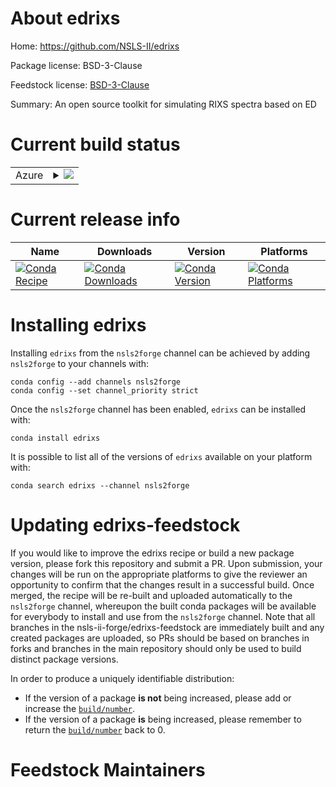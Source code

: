 About edrixs
============

Home: https://github.com/NSLS-II/edrixs

Package license: BSD-3-Clause

Feedstock license: [BSD-3-Clause](https://github.com/nsls-ii-forge/edrixs-feedstock/blob/master/LICENSE.txt)

Summary: An open source toolkit for simulating RIXS spectra based on ED

Current build status
====================


<table>
    
  <tr>
    <td>Azure</td>
    <td>
      <details>
        <summary>
          <a href="https://dev.azure.com/nsls2forge/nsls2forge/_build/latest?definitionId=172&branchName=master">
            <img src="https://dev.azure.com/nsls2forge/nsls2forge/_apis/build/status/edrixs-feedstock?branchName=master">
          </a>
        </summary>
        <table>
          <thead><tr><th>Variant</th><th>Status</th></tr></thead>
          <tbody><tr>
              <td>linux_64_python3.7</td>
              <td>
                <a href="https://dev.azure.com/nsls2forge/nsls2forge/_build/latest?definitionId=172&branchName=master">
                  <img src="https://dev.azure.com/nsls2forge/nsls2forge/_apis/build/status/edrixs-feedstock?branchName=master&jobName=linux&configuration=linux_64_python3.7" alt="variant">
                </a>
              </td>
            </tr><tr>
              <td>linux_64_python3.8</td>
              <td>
                <a href="https://dev.azure.com/nsls2forge/nsls2forge/_build/latest?definitionId=172&branchName=master">
                  <img src="https://dev.azure.com/nsls2forge/nsls2forge/_apis/build/status/edrixs-feedstock?branchName=master&jobName=linux&configuration=linux_64_python3.8" alt="variant">
                </a>
              </td>
            </tr><tr>
              <td>linux_64_python3.9</td>
              <td>
                <a href="https://dev.azure.com/nsls2forge/nsls2forge/_build/latest?definitionId=172&branchName=master">
                  <img src="https://dev.azure.com/nsls2forge/nsls2forge/_apis/build/status/edrixs-feedstock?branchName=master&jobName=linux&configuration=linux_64_python3.9" alt="variant">
                </a>
              </td>
            </tr>
          </tbody>
        </table>
      </details>
    </td>
  </tr>
</table>

Current release info
====================

| Name | Downloads | Version | Platforms |
| --- | --- | --- | --- |
| [![Conda Recipe](https://img.shields.io/badge/recipe-edrixs-green.svg)](https://anaconda.org/nsls2forge/edrixs) | [![Conda Downloads](https://img.shields.io/conda/dn/nsls2forge/edrixs.svg)](https://anaconda.org/nsls2forge/edrixs) | [![Conda Version](https://img.shields.io/conda/vn/nsls2forge/edrixs.svg)](https://anaconda.org/nsls2forge/edrixs) | [![Conda Platforms](https://img.shields.io/conda/pn/nsls2forge/edrixs.svg)](https://anaconda.org/nsls2forge/edrixs) |

Installing edrixs
=================

Installing `edrixs` from the `nsls2forge` channel can be achieved by adding `nsls2forge` to your channels with:

```
conda config --add channels nsls2forge
conda config --set channel_priority strict
```

Once the `nsls2forge` channel has been enabled, `edrixs` can be installed with:

```
conda install edrixs
```

It is possible to list all of the versions of `edrixs` available on your platform with:

```
conda search edrixs --channel nsls2forge
```




Updating edrixs-feedstock
=========================

If you would like to improve the edrixs recipe or build a new
package version, please fork this repository and submit a PR. Upon submission,
your changes will be run on the appropriate platforms to give the reviewer an
opportunity to confirm that the changes result in a successful build. Once
merged, the recipe will be re-built and uploaded automatically to the
`nsls2forge` channel, whereupon the built conda packages will be available for
everybody to install and use from the `nsls2forge` channel.
Note that all branches in the nsls-ii-forge/edrixs-feedstock are
immediately built and any created packages are uploaded, so PRs should be based
on branches in forks and branches in the main repository should only be used to
build distinct package versions.

In order to produce a uniquely identifiable distribution:
 * If the version of a package **is not** being increased, please add or increase
   the [``build/number``](https://docs.conda.io/projects/conda-build/en/latest/resources/define-metadata.html#build-number-and-string).
 * If the version of a package **is** being increased, please remember to return
   the [``build/number``](https://docs.conda.io/projects/conda-build/en/latest/resources/define-metadata.html#build-number-and-string)
   back to 0.

Feedstock Maintainers
=====================


